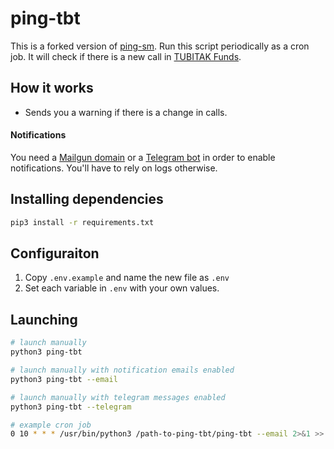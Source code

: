# ping-tbt
This is a forked version of [ping-sm](https://github.com/utkuufuk/ping-sm). Run this script periodically as a cron job. It will check if there is a new call in [TUBITAK Funds](https://tubitak.gov.tr/tr/destekler/sanayi/ulusal-destek-programlari). 

## How it works
 * Sends you a warning if there is a change in calls.

#### Notifications
You need a [Mailgun domain](https://documentation.mailgun.com/en/latest/api-domains.html) or a [Telegram bot](https://core.telegram.org/bots) in order to enable notifications. You'll have to rely on logs otherwise.

## Installing dependencies
```sh
pip3 install -r requirements.txt
```

## Configuraiton
 1. Copy `.env.example` and name the new file as `.env`
 2. Set each variable in `.env` with your own values. 

## Launching
```sh
# launch manually
python3 ping-tbt

# launch manually with notification emails enabled
python3 ping-tbt --email

# launch manually with telegram messages enabled
python3 ping-tbt --telegram

# example cron job
0 10 * * * /usr/bin/python3 /path-to-ping-tbt/ping-tbt --email 2>&1 >> /path-to-your-log-file/log.log
```
